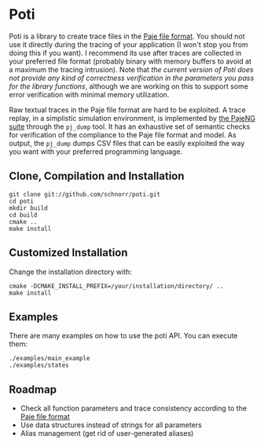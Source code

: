 Poti 
====

Poti is a library to create trace files in the [Paje file
format](http://paje.sf.net). You should not use it directly during the
tracing of your application (I won't stop you from doing this if you
want). I recommend its use after traces are collected in your
preferred file format (probably binary with memory buffers to avoid at
a maximum the tracing intrusion). Note that *the current version of
Poti does not provide any kind of correctness verification in the
parameters you pass for the library functions*, although we are
working on this to support some error verification with minimal memory
utilization.

Raw textual traces in the Paje file format are hard to be exploited. A
trace replay, in a simplistic simulation environment, is implemented
by [the PajeNG suite](http://github.com/schnorr/pajeng/) through the
`pj_dump` tool. It has an exhaustive set of semantic checks for
verification of the compliance to the Paje file format and model. As
output, the `pj_dump` dumps CSV files that can be easily exploited the
way you want with your preferred programming language.

Clone, Compilation and Installation
-----------------------------------

    git clone git://github.com/schnorr/poti.git
    cd poti
    mkdir build
    cd build
    cmake ..
    make install

Customized Installation
------------

Change the installation directory with:

    cmake -DCMAKE_INSTALL_PREFIX=/your/installation/directory/ ..
    make install

Examples
--------

There are many examples on how to use the poti API. You can execute them:

    ./examples/main_example
    ./examples/states

Roadmap
-------

* Check all function parameters and trace consistency according to the [Paje file format](http://paje.sf.net)
* Use data structures instead of strings for all parameters
* Alias management (get rid of user-generated aliases)